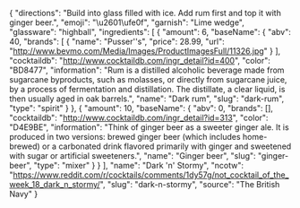 {
    "directions": "Build into glass filled with ice. Add rum first and top it with ginger beer.",
    "emoji": "\u2601\ufe0f",
    "garnish": "Lime wedge",
    "glassware": "highball",
    "ingredients": [
        {
            "amount": 6,
            "baseName": {
                "abv": 40,
                "brands": [
                    {
                        "name": "Pusser''s",
                        "price": 28.99,
                        "url": "http://www.bevmo.com/Media/Images/ProductImagesFull/11326.jpg"
                    }
                ],
                "cocktaildb": "http://www.cocktaildb.com/ingr_detail?id=400",
                "color": "BD8477",
                "information": "Rum is a distilled alcoholic beverage made from sugarcane byproducts, such as molasses, or directly from sugarcane juice, by a process of fermentation and distillation. The distillate, a clear liquid, is then usually aged in oak barrels.",
                "name": "Dark rum",
                "slug": "dark-rum",
                "type": "spirit"
            }
        },
        {
            "amount": 10,
            "baseName": {
                "abv": 0,
                "brands": [],
                "cocktaildb": "http://www.cocktaildb.com/ingr_detail?id=313",
                "color": "D4E9BE",
                "information": "Think of ginger beer as a sweeter ginger ale.  It is produced in two versions: brewed ginger beer (which includes home-brewed) or a carbonated drink flavored primarily with ginger and sweetened with sugar or artificial sweeteners.",
                "name": "Ginger beer",
                "slug": "ginger-beer",
                "type": "mixer"
            }
        }
    ],
    "name": "Dark 'n' Stormy",
    "ncotw": "https://www.reddit.com/r/cocktails/comments/1dy57g/not_cocktail_of_the_week_18_dark_n_stormy/",
    "slug": "dark-n-stormy",
    "source": "The British Navy"
}